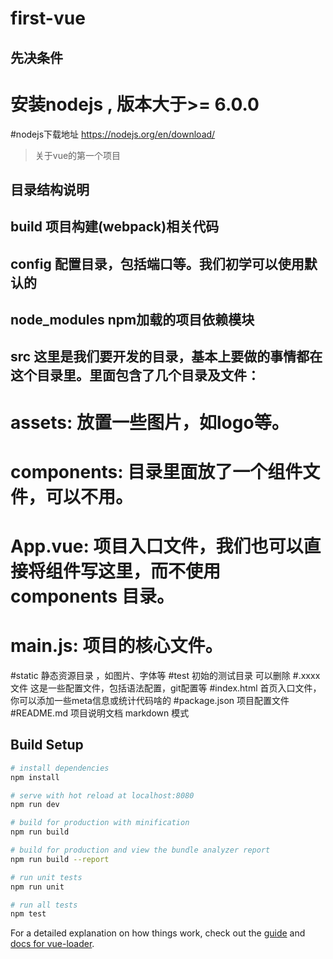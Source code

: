 # first-vue

## 先决条件
#  安装nodejs , 版本大于>= 6.0.0
#nodejs下载地址 https://nodejs.org/en/download/

> 关于vue的第一个项目

## 目录结构说明
## build  项目构建(webpack)相关代码
## config 配置目录，包括端口等。我们初学可以使用默认的
## node_modules npm加载的项目依赖模块
## src 这里是我们要开发的目录，基本上要做的事情都在这个目录里。里面包含了几个目录及文件：
# assets: 放置一些图片，如logo等。
# components: 目录里面放了一个组件文件，可以不用。
# App.vue: 项目入口文件，我们也可以直接将组件写这里，而不使用 components 目录。
# main.js: 项目的核心文件。
#static 静态资源目录 ，如图片、字体等
#test 初始的测试目录 可以删除
#.xxxx文件  这是一些配置文件，包括语法配置，git配置等
#index.html 首页入口文件，你可以添加一些meta信息或统计代码啥的
#package.json 项目配置文件
#README.md   项目说明文档 markdown 模式



## Build Setup

``` bash
# install dependencies
npm install

# serve with hot reload at localhost:8080
npm run dev

# build for production with minification
npm run build

# build for production and view the bundle analyzer report
npm run build --report

# run unit tests
npm run unit

# run all tests
npm test
```

For a detailed explanation on how things work, check out the [guide](http://vuejs-templates.github.io/webpack/) and [docs for vue-loader](http://vuejs.github.io/vue-loader).

